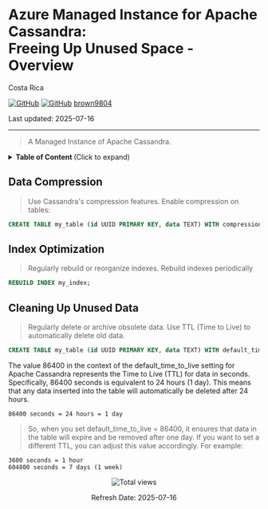 # Azure Managed Instance for Apache Cassandra: <br/> Freeing Up Unused Space - Overview 

Costa Rica

[![GitHub](https://badgen.net/badge/icon/github?icon=github&label)](https://github.com) 
[![GitHub](https://img.shields.io/badge/--181717?logo=github&logoColor=ffffff)](https://github.com/)
[brown9804](https://github.com/brown9804)

Last updated: 2025-07-16

----------

> A Managed Instance of Apache Cassandra.

<details>
<summary><b>Table of Content </b> (Click to expand)</summary>

- [Data Compression](#data-compression)
- [Index Optimization](#index-optimization)
- [Cleaning Up Unused Data](#cleaning-up-unused-data)

</details>

## Data Compression

> Use Cassandra's compression features. Enable compression on tables:

```sql
CREATE TABLE my_table (id UUID PRIMARY KEY, data TEXT) WITH compression = {'class': 'LZ4Compressor'};
```

## Index Optimization

> Regularly rebuild or reorganize indexes. Rebuild indexes periodically

```sql
REBUILD INDEX my_index;
```

## Cleaning Up Unused Data

> Regularly delete or archive obsolete data. Use TTL (Time to Live) to automatically delete old data.

```sql
CREATE TABLE my_table (id UUID PRIMARY KEY, data TEXT) WITH default_time_to_live = 86400;
```

The value 86400 in the context of the default_time_to_live setting for Apache Cassandra represents the Time to Live (TTL) for data in seconds. Specifically, 86400 seconds is equivalent to 24 hours (1 day). This means that any data inserted into the table will automatically be deleted after 24 hours.

```
86400 seconds = 24 hours = 1 day
```

> So, when you set default_time_to_live = 86400, it ensures that data in the table will expire and be removed after one day. If you want to set a different TTL, you can adjust this value accordingly. For example:

```
3600 seconds = 1 hour
604800 seconds = 7 days (1 week)
```

<!-- START BADGE -->
<div align="center">
  <img src="https://img.shields.io/badge/Total%20views-31-limegreen" alt="Total views">
  <p>Refresh Date: 2025-07-16</p>
</div>
<!-- END BADGE -->
